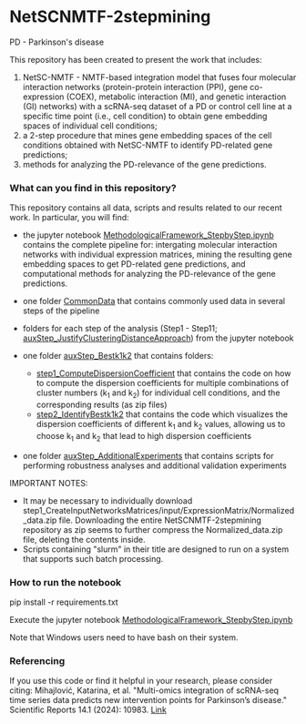# NetSCNMTF-2stepmining 
PD - Parkinson's disease

This repository has been created to present the work that includes: 
1) NetSC-NMTF - NMTF-based integration model that fuses four molecular interaction networks (protein-protein interaction (PPI), gene co-expression (COEX), metabolic interaction (MI), and genetic interaction (GI) networks) with a scRNA-seq dataset of a PD or control cell line at a specific time point (i.e., cell condition) to obtain gene embedding spaces of individual cell conditions;
2) a 2-step procedure that mines gene embedding spaces of the cell conditions obtained with NetSC-NMTF to identify PD-related gene predictions;
3) methods for analyzing the PD-relevance of the gene predictions.

### What can you find in this repository?
This repository contains all data, scripts and results related to our recent work. 
In particular, you will find:
- the jupyter notebook [MethodologicalFramework_StepbyStep.ipynb](https://github.com/KatarinaMihajlovic/PD-Genes/blob/main/MethodologicalFramework_StepbyStep.ipynb) contains the complete pipeline for: intergating molecular interaction networks with individual expression matrices, mining the resulting gene embedding spaces to get PD-related gene predictions, and computational methods for analyzing the PD-relevance of the gene predictions.
- one folder [CommonData](https://github.com/KatarinaMihajlovic/PD-Genes/tree/main/CommonData) that contains commonly used data in several steps of the pipeline
- folders for each step of the analysis (Step1 - Step11; [auxStep_JustifyClusteringDistanceApproach](https://github.com/KatarinaMihajlovic/PD-Genes/tree/main/auxStep_JustifyClusteringDistanceApproach)) from the jupyter notebook

- one folder [auxStep_Bestk1k2](https://github.com/KatarinaMihajlovic/PD-Genes/tree/main/auxStep_Bestk1k2) that contains folders:
  - [step1_ComputeDispersionCoefficient](https://github.com/KatarinaMihajlovic/PD-Genes/tree/main/auxStep_Bestk1k2/step1_ComputeDispersionCoefficient) that contains the code on how to compute the dispersion coefficients for multiple combinations of cluster numbers (k<sub>1</sub> and k<sub>2</sub>) for individual cell conditions, and the corresponding results (as zip files)
  - [step2_IdentifyBestk1k2](https://github.com/KatarinaMihajlovic/PD-Genes/tree/main/auxStep_Bestk1k2/step2_IdentifyBestk1k2) that contains the code which visualizes 
the dispersion coefficients of different k<sub>1</sub> and k<sub>2</sub> values, allowing us to choose k<sub>1</sub> and k<sub>2</sub> that lead to high dispersion coefficients

- one folder [auxStep_AdditionalExperiments](https://github.com/KatarinaMihajlovic/PD-Genes/tree/main/auxStep_AdditionalExperiments) that contains scripts for performing robustness analyses and additional validation experiments
     
IMPORTANT NOTES: 
- It may be necessary to individually download step1_CreateInputNetworksMatrices/input/ExpressionMatrix/Normalized_data.zip file. Downloading the entire NetSCNMTF-2stepmining repository as zip seems to further compress the Normalized_data.zip file, deleting the contents inside.
- Scripts containing "slurm" in their title are designed to run on a system that supports such batch processing.


### How to run the notebook
pip install -r requirements.txt

Execute the jupyter notebook [MethodologicalFramework_StepbyStep.ipynb](https://github.com/KatarinaMihajlovic/PD-Genes/blob/main/MethodologicalFramework_StepbyStep.ipynb) 

Note that Windows users need to have bash on their system.

### Referencing
If you use this code or find it helpful in your research, please consider citing:
Mihajlović, Katarina, et al. "Multi-omics integration of scRNA-seq time series data predicts new intervention points for Parkinson’s disease." Scientific Reports 14.1 (2024): 10983. [Link](https://doi.org/10.1038/s41598-024-61844-3)

